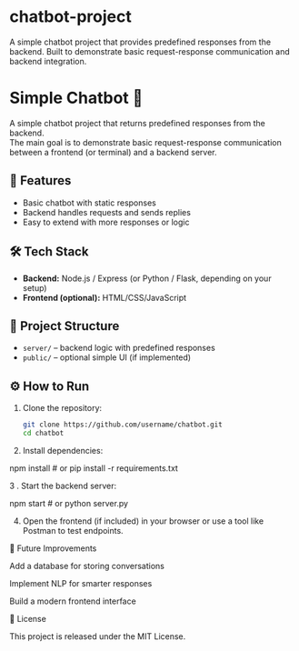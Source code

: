 # chatbot-project
A simple chatbot project that provides predefined responses from the backend. Built to demonstrate basic request-response communication and backend integration.

# Simple Chatbot 🤖

A simple chatbot project that returns predefined responses from the backend.  
The main goal is to demonstrate basic request-response communication between a frontend (or terminal) and a backend server.

## 🚀 Features
- Basic chatbot with static responses
- Backend handles requests and sends replies
- Easy to extend with more responses or logic

## 🛠️ Tech Stack
- **Backend:** Node.js / Express (or Python / Flask, depending on your setup)
- **Frontend (optional):** HTML/CSS/JavaScript

## 📂 Project Structure
- `server/` – backend logic with predefined responses  
- `public/` – optional simple UI (if implemented)  

## ⚙️ How to Run
1. Clone the repository:
   ```bash
   git clone https://github.com/username/chatbot.git
   cd chatbot
2. Install dependencies:

npm install   # or pip install -r requirements.txt

3 . Start the backend server:

npm start     # or python server.py


4. Open the frontend (if included) in your browser or use a tool like Postman to test endpoints.

📌 Future Improvements

Add a database for storing conversations

Implement NLP for smarter responses

Build a modern frontend interface

📄 License

This project is released under the MIT License.
